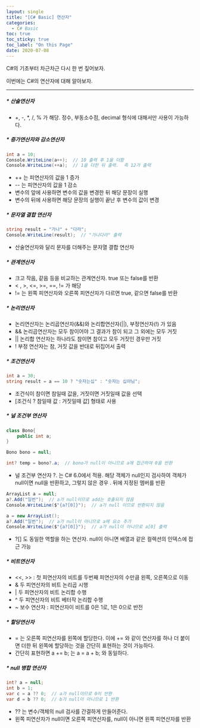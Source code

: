 ```yaml
---
layout: single
title: "[C# Basic] 연산자"
categories:
  - C# Basic
toc: true
toc_sticky: true
toc_label: "On this Page"
date: 2020-07-08
---
```




C#의 기초부터 차근차근 다시 한 번 짚어보자.  

이번에는 C#의 연산자에 대해 알아보자.

-----

##### * 산술연산자

- +, -, *, /, % 가 해당.  정수, 부동소수점, decimal 형식에 대해서만 사용이 가능하다.



##### * 증가연산자와 감소연산자

```c#
int a = 10;
Console.WriteLine(a++);  // 10 출력 후 1을 더함
Console.WriteLine(++a);  // 1을 더한 뒤 출력.  즉 12가 출력
```

- ++ 는 피연산자의 값을 1 증가
- -- 는 피연산자의 값을 1 감소
- 변수의 앞에 사용하면 변수의 값을 변경한 뒤 해당 문장이 실행
- 변수의 뒤에 사용하면 해당 문장의 실행이 끝난 후 변수의 값이 변경



##### * 문자열 결합 연산자

```c#
string result = "가나" + "다라";
Console.WriteLine(result);  // "가나다라" 출력
```

- 산술연산자와 달리 문자를 더해주는 문자열 결합 연산자



##### * 관계연산자

- 크고 작음, 같음 등을 비교하는 관계연산자.  true 또는 false를 반환
- < , >, <=, >=, ==, != 가 해당
- != 는 왼쪽 피연산자와 오른쪽 피연산자가 다르면 true, 같으면 false를 반환



##### * 논리연산자

- 논리연산자는 논리곱연산자(&&)와 논리합연산자(||), 부정연산자(!) 가 있음
- && 논리곱연산자는 모두 참이어야 그 결과가 참이 되고 그 외에는 모두 거짓
- || 논리합 연산자는 하나라도 참이면 참이고 모두 거짓인 경우만 거짓
- ! 부정 연산자는 참, 거짓 값을 반대로 뒤집어서 출력



##### * 조건연산자

```c#
int a = 30;
string result = a == 10 ? "숫자는십" : "숫자는 십아님";
```

- 조건식이 참이면 참일때 값을, 거짓이면 거짓일때 값을 선택
- [조건식 ? 참일때 값 : 거짓일때 값]  형태로 사용



##### * 널 조건부 연산자

```c#
class Bono{
    public int a;
}

Bono bono = null;

int? temp = bono?.a;  // bono가 null이 아니므로 a에 접근하여 0을 반환
```

- 널 조건부 연산자 ?. 는 C# 6.0에서 적용.  해당 객체가 null인지 검사하여 객체가 null이면 null을 반환하고, 그렇지 않은 경우 . 뒤에 지정된 멤버를 반환

```c#
ArrayList a = null;
a?.Add("일번");  // a가 null이므로 add는 호출되지 않음
Console.WriteLine($"{a?[0]}");  // a가 null 이므로 반환되지 않음

a = new ArrayList();
a?.Add("일번");  // a가 null이 아니므로 a에 요소 추가
Console.WriteLine($"{a?[0]}");  // a가 null이 아니므로 a[0] 출력
```

- ?[] 도 동일한 역할을 하는 연산자.  null이 아니면 배열과 같은 컬렉션의 인덱스에 접근 가능



##### * 비트연산자

- <<, >> : 첫 피연산자의 비트를 두번째 피연산자의 수만큼 왼쪽, 오른쪽으로 이동
- & 두 피연산자의 비트 논리곱 시행
- | 두 피연산자의 비트 논리합 수행
- ^ 두 피연산자의 비트 베터작 논리합 수행
- ~ 보수 연산자 : 피연산자이 비트를 0은 1로, 1은 0으로 반전



##### * 할당연산자

- = 는 오른쪽 피연산자를 왼쪽에 할당한다.  이에 += 와 같이 연산자를 하나 더 붙이면 더한 뒤 왼쪽에 할당하는 것을 간단히 표현하는 것이 가능하다.
- 간단히 표현하면 a += b; 는 a = a + b;  와 동일하다.



##### * null 병합 연산자

```c#
int? a = null;
int b = 1;
var c = a ?? 0;  // a가 null이므로 0이 반환
var d = b ?? 0;  // b가 null이 아니므로 1 반환
```

- ?? 는 변수/객체의 null 검사를 간결하게 만들어준다.
- 왼쪽 피연산자가 null이면 오른쪽 피연산자를, null이 아니면 왼쪽 피연산자를 반환














